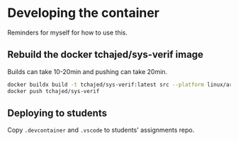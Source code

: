 # Developing the container

Reminders for myself for how to use this.

## Rebuild the docker tchajed/sys-verif image

Builds can take 10-20min and pushing can take 20min.

```sh
docker buildx build -t tchajed/sys-verif:latest src --platform linux/arm64,linux/amd64
docker push tchajed/sys-verif
```

## Deploying to students

Copy `.devcontainer` and `.vscode` to students' assignments repo.
